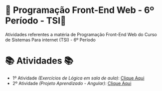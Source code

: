 # 🚀 Programação Front-End Web - 6º Período - TSI🚀
Atividades referentes a matéria de Programação Front-End Web do Curso de Sistemas Para internet (TSI) - 6º Período


#  📚 Atividades 📚
- 1º Atividade _(Exercícios de Lógica em sala de aula)_: [Clique Aqui](https://github.com/Hugo-Machado02/Programacao_frontend_web)
- 2º Atividade _(Projeto Aprendizado - Angular)_: [Clique Aqui](https://github.com/Hugo-Machado02/Programacao_frontend_web/tree/atividade_angular)
